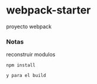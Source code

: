 # webpack-starter

proyecto webpack

### Notas

reconstruir modulos

````
npm install

y para el build